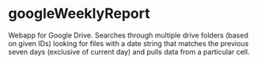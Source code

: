 # googleWeeklyReport
Webapp for Google Drive. Searches through multiple drive folders (based on given IDs) looking for files with a date string that matches the previous seven days (exclusive of current day) and pulls data from a particular cell.
